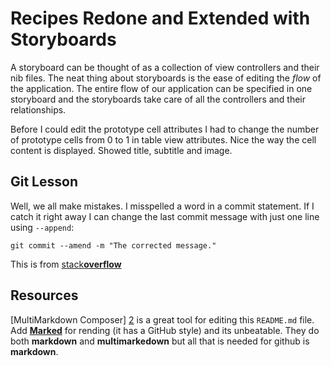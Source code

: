 # Recipes Redone and Extended with Storyboards #

A storyboard can be thought of as a collection of view controllers and their nib files. The neat thing about storyboards is the ease of editing the _flow_ of the application. The entire flow of our application can be specified in one storyboard and the storyboards take care of all the controllers and their relationships.

Before I could edit the prototype cell attributes I had to change the number of prototype cells from 0 to 1 in table view attributes.  Nice the way the cell content is displayed.  Showed title, subtitle and image.

## Git Lesson ##

Well, we all make mistakes.  I misspelled a word in a commit statement.  If I catch it right away I can change the last commit message with just one line using `--append`:

	git commit --amend -m "The corrected message."

This is from [stack**overflow**][1]

[1]: http://stackoverflow.com/questions/179123/how-do-i-edit-an-incorrect-commit-message-in-git

## Resources ##

[MultiMarkdown Composer] [2] is a great tool for editing this `README.md` file.  Add [**Marked**][3] for rending (it has a GitHub style) and its unbeatable.  They do both **markdown** and **multimarkedown** but all that is needed for github is **markdown**. 

[2]: http://multimarkdown.com/
[3]: http://markedapp.com/